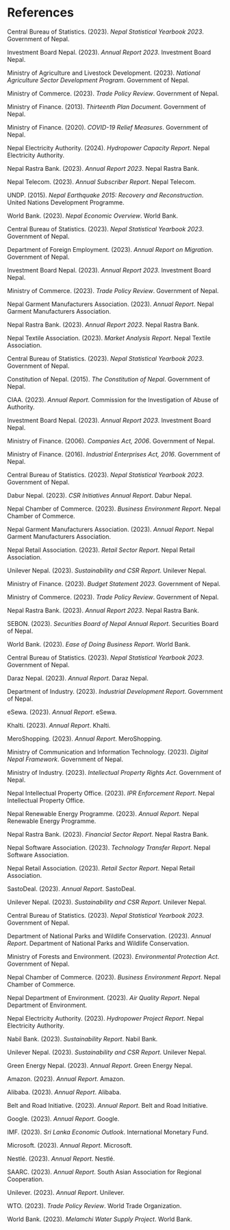 # References

Central Bureau of Statistics. (2023). *Nepal Statistical Yearbook 2023*. Government of Nepal.

Investment Board Nepal. (2023). *Annual Report 2023*. Investment Board Nepal.

Ministry of Agriculture and Livestock Development. (2023). *National Agriculture Sector Development Program*. Government of Nepal.

Ministry of Commerce. (2023). *Trade Policy Review*. Government of Nepal.

Ministry of Finance. (2013). *Thirteenth Plan Document*. Government of Nepal.

Ministry of Finance. (2020). *COVID-19 Relief Measures*. Government of Nepal.

Nepal Electricity Authority. (2024). *Hydropower Capacity Report*. Nepal Electricity Authority.

Nepal Rastra Bank. (2023). *Annual Report 2023*. Nepal Rastra Bank.

Nepal Telecom. (2023). *Annual Subscriber Report*. Nepal Telecom.

UNDP. (2015). *Nepal Earthquake 2015: Recovery and Reconstruction*. United Nations Development Programme.

World Bank. (2023). *Nepal Economic Overview*. World Bank.

Central Bureau of Statistics. (2023). *Nepal Statistical Yearbook 2023*. Government of Nepal.

Department of Foreign Employment. (2023). *Annual Report on Migration*. Government of Nepal.

Investment Board Nepal. (2023). *Annual Report 2023*. Investment Board Nepal.

Ministry of Commerce. (2023). *Trade Policy Review*. Government of Nepal.

Nepal Garment Manufacturers Association. (2023). *Annual Report*. Nepal Garment Manufacturers Association.

Nepal Rastra Bank. (2023). *Annual Report 2023*. Nepal Rastra Bank.

Nepal Textile Association. (2023). *Market Analysis Report*. Nepal Textile Association.

Central Bureau of Statistics. (2023). *Nepal Statistical Yearbook 2023*. Government of Nepal.

Constitution of Nepal. (2015). *The Constitution of Nepal*. Government of Nepal.

CIAA. (2023). *Annual Report*. Commission for the Investigation of Abuse of Authority.

Investment Board Nepal. (2023). *Annual Report 2023*. Investment Board Nepal.

Ministry of Finance. (2006). *Companies Act, 2006*. Government of Nepal.

Ministry of Finance. (2016). *Industrial Enterprises Act, 2016*. Government of Nepal.

Central Bureau of Statistics. (2023). *Nepal Statistical Yearbook 2023*. Government of Nepal.

Dabur Nepal. (2023). *CSR Initiatives Annual Report*. Dabur Nepal.

Nepal Chamber of Commerce. (2023). *Business Environment Report*. Nepal Chamber of Commerce.

Nepal Garment Manufacturers Association. (2023). *Annual Report*. Nepal Garment Manufacturers Association.

Nepal Retail Association. (2023). *Retail Sector Report*. Nepal Retail Association.

Unilever Nepal. (2023). *Sustainability and CSR Report*. Unilever Nepal.

Ministry of Finance. (2023). *Budget Statement 2023*. Government of Nepal.

Ministry of Commerce. (2023). *Trade Policy Review*. Government of Nepal.

Nepal Rastra Bank. (2023). *Annual Report 2023*. Nepal Rastra Bank.

SEBON. (2023). *Securities Board of Nepal Annual Report*. Securities Board of Nepal.

World Bank. (2023). *Ease of Doing Business Report*. World Bank.

Central Bureau of Statistics. (2023). *Nepal Statistical Yearbook 2023*. Government of Nepal.

Daraz Nepal. (2023). *Annual Report*. Daraz Nepal.

Department of Industry. (2023). *Industrial Development Report*. Government of Nepal.

eSewa. (2023). *Annual Report*. eSewa.

Khalti. (2023). *Annual Report*. Khalti.

MeroShopping. (2023). *Annual Report*. MeroShopping.

Ministry of Communication and Information Technology. (2023). *Digital Nepal Framework*. Government of Nepal.

Ministry of Industry. (2023). *Intellectual Property Rights Act*. Government of Nepal.

Nepal Intellectual Property Office. (2023). *IPR Enforcement Report*. Nepal Intellectual Property Office.

Nepal Renewable Energy Programme. (2023). *Annual Report*. Nepal Renewable Energy Programme.

Nepal Rastra Bank. (2023). *Financial Sector Report*. Nepal Rastra Bank.

Nepal Software Association. (2023). *Technology Transfer Report*. Nepal Software Association.

Nepal Retail Association. (2023). *Retail Sector Report*. Nepal Retail Association.

SastoDeal. (2023). *Annual Report*. SastoDeal.

Unilever Nepal. (2023). *Sustainability and CSR Report*. Unilever Nepal.

Central Bureau of Statistics. (2023). *Nepal Statistical Yearbook 2023*. Government of Nepal.

Department of National Parks and Wildlife Conservation. (2023). *Annual Report*. Department of National Parks and Wildlife Conservation.

Ministry of Forests and Environment. (2023). *Environmental Protection Act*. Government of Nepal.

Nepal Chamber of Commerce. (2023). *Business Environment Report*. Nepal Chamber of Commerce.

Nepal Department of Environment. (2023). *Air Quality Report*. Nepal Department of Environment.

Nepal Electricity Authority. (2023). *Hydropower Project Report*. Nepal Electricity Authority.

Nabil Bank. (2023). *Sustainability Report*. Nabil Bank.

Unilever Nepal. (2023). *Sustainability and CSR Report*. Unilever Nepal.

Green Energy Nepal. (2023). *Annual Report*. Green Energy Nepal.

Amazon. (2023). *Annual Report*. Amazon.

Alibaba. (2023). *Annual Report*. Alibaba.

Belt and Road Initiative. (2023). *Annual Report*. Belt and Road Initiative.

Google. (2023). *Annual Report*. Google.

IMF. (2023). *Sri Lanka Economic Outlook*. International Monetary Fund.

Microsoft. (2023). *Annual Report*. Microsoft.

Nestlé. (2023). *Annual Report*. Nestlé.

SAARC. (2023). *Annual Report*. South Asian Association for Regional Cooperation.

Unilever. (2023). *Annual Report*. Unilever.

WTO. (2023). *Trade Policy Review*. World Trade Organization.

World Bank. (2023). *Melamchi Water Supply Project*. World Bank.


